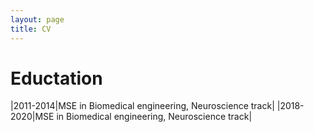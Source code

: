 ```yaml
---
layout: page
title: CV
---
```


# Eductation
|2011-2014|MSE in Biomedical engineering, Neuroscience track|
|2018-2020|MSE in Biomedical engineering, Neuroscience track|
